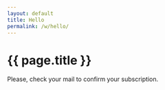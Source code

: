 ```yaml
---
layout: default
title: Hello
permalink: /w/hello/
---
```


# {{ page.title }}

Please, check your mail to confirm your subscription.
